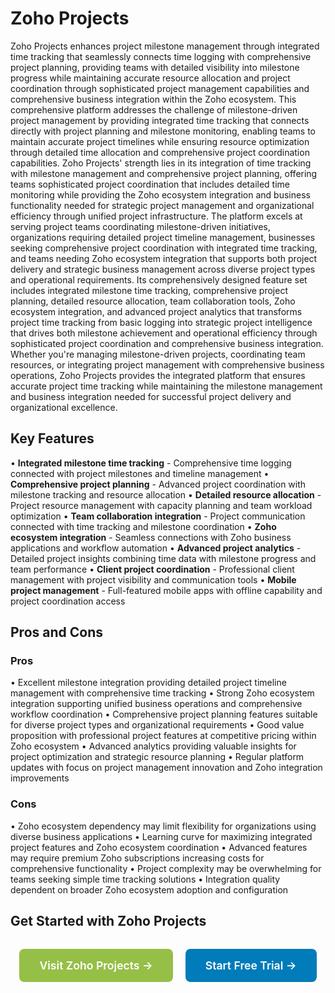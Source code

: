 # Zoho Projects

Zoho Projects enhances project milestone management through integrated time tracking that seamlessly connects time logging with comprehensive project planning, providing teams with detailed visibility into milestone progress while maintaining accurate resource allocation and project coordination through sophisticated project management capabilities and comprehensive business integration within the Zoho ecosystem. This comprehensive platform addresses the challenge of milestone-driven project management by providing integrated time tracking that connects directly with project planning and milestone monitoring, enabling teams to maintain accurate project timelines while ensuring resource optimization through detailed time allocation and comprehensive project coordination capabilities. Zoho Projects' strength lies in its integration of time tracking with milestone management and comprehensive project planning, offering teams sophisticated project coordination that includes detailed time monitoring while providing the Zoho ecosystem integration and business functionality needed for strategic project management and organizational efficiency through unified project infrastructure. The platform excels at serving project teams coordinating milestone-driven initiatives, organizations requiring detailed project timeline management, businesses seeking comprehensive project coordination with integrated time tracking, and teams needing Zoho ecosystem integration that supports both project delivery and strategic business management across diverse project types and operational requirements. Its comprehensively designed feature set includes integrated milestone time tracking, comprehensive project planning, detailed resource allocation, team collaboration tools, Zoho ecosystem integration, and advanced project analytics that transforms project time tracking from basic logging into strategic project intelligence that drives both milestone achievement and operational efficiency through sophisticated project coordination and comprehensive business integration. Whether you're managing milestone-driven projects, coordinating team resources, or integrating project management with comprehensive business operations, Zoho Projects provides the integrated platform that ensures accurate project time tracking while maintaining the milestone management and business integration needed for successful project delivery and organizational excellence.

## Key Features

• **Integrated milestone time tracking** - Comprehensive time logging connected with project milestones and timeline management
• **Comprehensive project planning** - Advanced project coordination with milestone tracking and resource allocation
• **Detailed resource allocation** - Project resource management with capacity planning and team workload optimization
• **Team collaboration integration** - Project communication connected with time tracking and milestone coordination
• **Zoho ecosystem integration** - Seamless connections with Zoho business applications and workflow automation
• **Advanced project analytics** - Detailed project insights combining time data with milestone progress and team performance
• **Client project coordination** - Professional client management with project visibility and communication tools
• **Mobile project management** - Full-featured mobile apps with offline capability and project coordination access

## Pros and Cons

### Pros
• Excellent milestone integration providing detailed project timeline management with comprehensive time tracking
• Strong Zoho ecosystem integration supporting unified business operations and comprehensive workflow coordination
• Comprehensive project planning features suitable for diverse project types and organizational requirements
• Good value proposition with professional project features at competitive pricing within Zoho ecosystem
• Advanced analytics providing valuable insights for project optimization and strategic resource planning
• Regular platform updates with focus on project management innovation and Zoho integration improvements

### Cons
• Zoho ecosystem dependency may limit flexibility for organizations using diverse business applications
• Learning curve for maximizing integrated project features and Zoho ecosystem coordination
• Advanced features may require premium Zoho subscriptions increasing costs for comprehensive functionality
• Project complexity may be overwhelming for teams seeking simple time tracking solutions
• Integration quality dependent on broader Zoho ecosystem adoption and configuration

## Get Started with Zoho Projects

<div style="text-align: center; margin: 2rem 0;">
  <a href="https://zoho.com/projects" target="_blank" rel="noopener noreferrer" style="display: inline-block; background: #96BF47; color: white; padding: 1rem 2rem; text-decoration: none; border-radius: 8px; font-weight: 600; font-size: 1.1rem; margin-right: 1rem;">Visit Zoho Projects →</a>
  <a href="https://zoho.com/projects/signup" target="_blank" rel="noopener noreferrer" style="display: inline-block; background: #007cba; color: white; padding: 1rem 2rem; text-decoration: none; border-radius: 8px; font-weight: 600; font-size: 1.1rem;">Start Free Trial →</a>
</div>